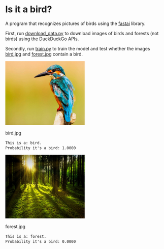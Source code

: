 # Is it a bird?
A program that recognizes pictures of birds using the [fastai](https://www.fast.ai/) library.

First, run [download_data.py](download_data.py) to download images of birds and forests (not birds) using the DuckDuckGo APIs.

Secondly, run [train.py](train.py) to train the model and test whether the images [bird.jpg](bird.jpg) and [forest.jpg](forest.jpg) contain a bird.

<p>
    <img src="bird.jpg" width=250 height=200>
    <figcaption>bird.jpg</figcaption>
</p>

```
This is a: bird.                                                                           
Probability it's a bird: 1.0000
```

<p>
    <img src="forest.jpg" width=250 height=200>
    <figcaption>forest.jpg</figcaption>
</p>

```
This is a: forest.                                                                         
Probability it's a bird: 0.0000
```
